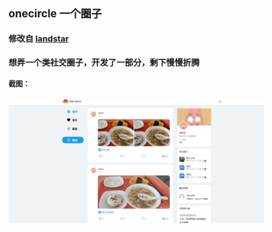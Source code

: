 ## onecircle 一个圈子

### 修改自 [landstar](https://dyedd.cn)
### 想弄一个类社交圈子，开发了一部分，剩下慢慢折腾
#### 截图：
![](screenshot.png)
